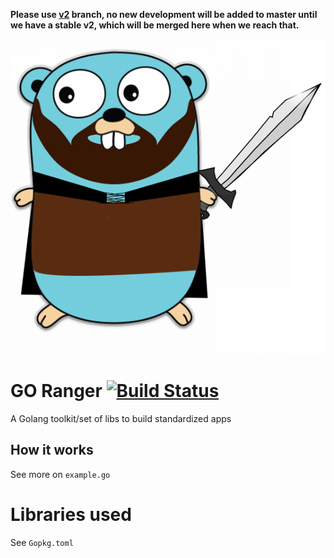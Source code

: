 **Please use [v2](https://github.com/foodora/go-ranger/tree/v2) branch, no new development will be added to master until we have a stable v2, which will be merged here when we reach that.**

<p align="center">
 <img alt="ranger" src="ranger.png" >
</p>

# GO Ranger [![Build Status](https://travis-ci.org/foodora/go-ranger.svg?branch=master)](https://travis-ci.org/foodora/go-ranger)

A Golang toolkit/set of libs to build standardized apps

## How it works

See more on ```example.go```

# Libraries used

See ```Gopkg.toml```
